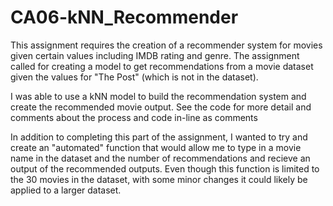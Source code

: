 # CA06-kNN_Recommender

This assignment requires the creation of a recommender system for movies given certain values including IMDB rating and genre.  The assignment called for creating a model to get recommendations from a movie dataset given the values for "The Post" (which is not in the dataset).  

I was able to use a kNN model to build the recommendation system and create the recommended movie output.  See the code for more detail and comments about the process and code in-line as comments

In addition to completing this part of the assignment, I wanted to try and create an "automated" function that would allow me to type in a movie name in the dataset and the number of recommendations and recieve an output of the recommended outputs.  Even though this function is limited to the 30 movies in the dataset, with some minor changes it could likely be applied to a larger dataset. 
